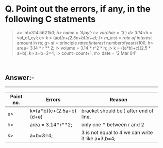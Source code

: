 
# Q. Point out the errors, if any, in the following C statments

> a> int=314.562*150; b> name = 'Ajay'; c> varchar = '3'; d> 3.14*r*r*h = vol_of_cyl;  e> k = (a*b)(c+(2.5a+b)(d+e); f> m_inst = rate of interest* amount in rs;  g> si = principle *rateofinterest* numberofyears/100;  h> area= 3.14 * r ** 2;  i> volume = 3.14 * r^2 * h;  j> k = ((a*b)+c)(2.5 * a+b);  k> a=b=3=4;  l> count=count+1;  m> date = '2 Mar 04'

&nbsp;

## Answer:-

---

| **Point no.** | **Errors** | **Reason** |
| ----- | ---------- | ------ |
| e> | k=(a*b)(c+(2.5a+b)(d+e)| bracket should be ) after end of line. |
| h> | area = 3.14*r**2; | only one * between r and 2|
| k> | a=b=3=4; | 3 is not equal to 4 we can write it like a=3,b=4; |
